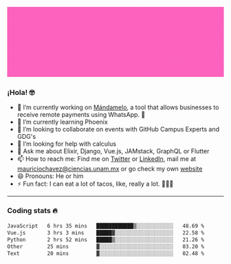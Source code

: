 ![Banner](banner.gif)

### ¡Hola! 🤓

- 🔭 I’m currently working on [Mándamelo](https://www.mandamelo.com.mx/), a tool that allows businesses to receive remote payments using WhatsApp. 🤖
- 🌱 I’m currently learning Phoenix
- 👯 I’m looking to collaborate on events with GitHub Campus Experts and GDG's
- 🤔 I’m looking for help with calculus
- 💬 Ask me about Elixir, Django, Vue.js, JAMstack, GraphQL or Flutter
- 📫 How to reach me: Find me on [Twitter](https://twitter.com/ultr4nerd) or [LinkedIn](https://www.linkedin.com/in/mauricio-chávez-olea-4b46b7147/), mail me at [mauriciochavez@ciencias.unam.mx](mailto:mauriciochavez@ciencias.unam.mx) or go check my own [website](mauriciochavez.surge.sh)
- 😄 Pronouns: He or him
- ⚡ Fun fact: I can eat a lot of tacos, like, really a lot. 🌮🌮🌮
<!-- 🎙️ I'm releasing weekly episodes on my podcast ["Un Podcast Junior"](https://anchor.fm/un-podcast-junior)-->

---

### Coding stats 🔥

<!--START_SECTION:waka-->
```text
JavaScript   6 hrs 35 mins   ████████████▒░░░░░░░░░░░░   48.69 % 
Vue.js       3 hrs 3 mins    █████▓░░░░░░░░░░░░░░░░░░░   22.58 % 
Python       2 hrs 52 mins   █████▒░░░░░░░░░░░░░░░░░░░   21.26 % 
Other        25 mins         ▓░░░░░░░░░░░░░░░░░░░░░░░░   03.20 % 
Text         20 mins         ▓░░░░░░░░░░░░░░░░░░░░░░░░   02.48 % 
```
<!--END_SECTION:waka-->
